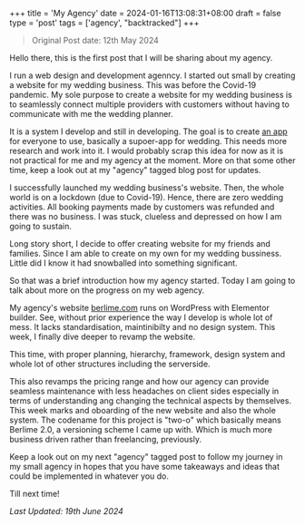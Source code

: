 +++
title = 'My Agency'
date = 2024-01-16T13:08:31+08:00
draft = false
type = 'post'
tags = ['agency', "backtracked"]
+++

>Original Post date: 12th May 2024

Hello there, this is the first post that I will be sharing about my agency.

I run a web design and development agenncy. I started out small by creating a website for my wedding business. This was before the Covid-19 pandemic.
My sole purpose to create a website for my wedding business is to seamlessly connect multiple providers with customers without having to communicate with me the wedding planner.

It is a system I develop and still in developing. The goal is to create [an app](https://azure.microsoft.com/en-in/resources/cloud-computing-dictionary/what-is-saas) for everyone to use, basically a supoer-app for wedding. This needs more research and work into it. I would probably scrap this idea for now as it is not practical for me and my agency at the moment. More on that some other time, keep a look out at my "agency" tagged blog post for updates.

I successfully launched my wedding business's website. Then, the whole world is on a lockdown (due to Covid-19). Hence, there are zero wedding activities. All booking payments made by customers was refunded and there was no business. I was stuck, clueless and depressed on how I am going to sustain.

Long story short, I decide to offer creating website for my friends and families. Since I am able to create on my own for my wedding bussiness. Little did I know it had snowballed into something significant.

So that was a brief introduction how my agency started. Today I am going to talk about more on the progress on my web agency.

My agency's website [berlime.com](https://berlime.com) runs on WordPress with Elementor builder. See, without prior experience the way I develop is whole lot of mess. It lacks standardisation, maintinibilty and no design system.
This week, I finally dive deeper to revamp the website.

This time, with proper planning, hierarchy, framework, design system and whole lot of other structures including the serverside.

This also revamps the pricing range and how our agency can provide seamless maintenance with less headaches on client sides especially in terms of understanding ang changing the technical aspects by themselves.
This week marks and oboarding of the new website and also the whole system. The codename for this project is "two-o" which basically means Berlime 2.0, a versioning scheme I came up with. Which is much more business driven rather than freelancing, previously.

Keep a look out on my next "agency" tagged post to follow my journey in my small agency in hopes that you have some takeaways and ideas that could be implemented in whatever you do.

Till next time!

*Last Updated: 19th June 2024*